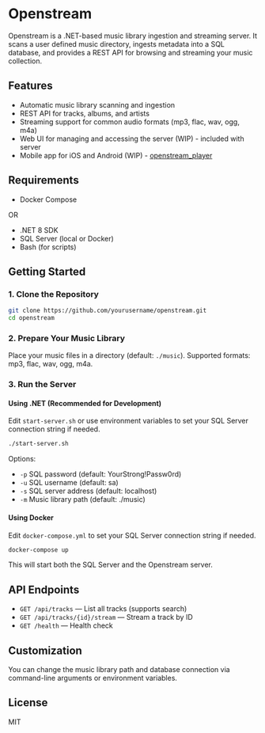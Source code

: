 
# Openstream

Openstream is a .NET-based music library ingestion and streaming server. It scans a user defined music directory, ingests metadata into a SQL database, and provides a REST API for browsing and streaming your music collection.

## Features
- Automatic music library scanning and ingestion
- REST API for tracks, albums, and artists
- Streaming support for common audio formats (mp3, flac, wav, ogg, m4a)
- Web UI for managing and accessing the server (WIP) - included with server
- Mobile app for iOS and Android (WIP) - [openstream_player](https://github.com/removingnest109/openstream_player)

## Requirements
- Docker Compose

OR
  
- .NET 8 SDK
- SQL Server (local or Docker)
- Bash (for scripts)

## Getting Started

### 1. Clone the Repository
```bash
git clone https://github.com/yourusername/openstream.git
cd openstream
```

### 2. Prepare Your Music Library
Place your music files in a directory (default: `./music`). Supported formats: mp3, flac, wav, ogg, m4a.

### 3. Run the Server

#### Using .NET (Recommended for Development)
Edit `start-server.sh` or use environment variables to set your SQL Server connection string if needed.

```bash
./start-server.sh
```
Options:
- `-p` SQL password (default: YourStrong!Passw0rd)
- `-u` SQL username (default: sa)
- `-s` SQL server address (default: localhost)
- `-m` Music library path (default: ./music)

#### Using Docker
Edit `docker-compose.yml` to set your SQL Server connection string if needed.
```bash
docker-compose up
```
This will start both the SQL Server and the Openstream server.

## API Endpoints
- `GET /api/tracks` — List all tracks (supports search)
- `GET /api/tracks/{id}/stream` — Stream a track by ID
- `GET /health` — Health check

## Customization
You can change the music library path and database connection via command-line arguments or environment variables.

## License
MIT
